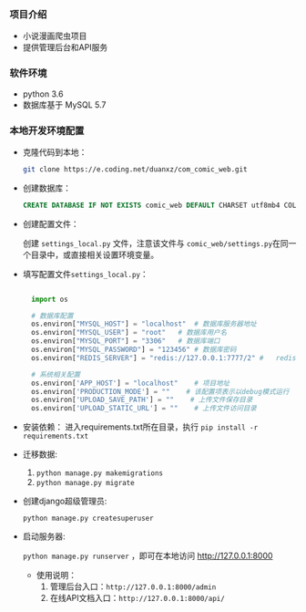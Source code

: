 
### 项目介绍

- 小说漫画爬虫项目
- 提供管理后台和API服务

### 软件环境

- python 3.6
- 数据库基于 MySQL 5.7

### 本地开发环境配置

- 克隆代码到本地：

  ``` bash
  git clone https://e.coding.net/duanxz/com_comic_web.git
  ```

- 创建数据库：
    ```sql
    CREATE DATABASE IF NOT EXISTS comic_web DEFAULT CHARSET utf8mb4 COLLATE utf8mb4_general_ci;
    ```

- 创建配置文件：

    创建 ```settings_local.py``` 文件，注意该文件与 ```comic_web/settings.py```在同一个目录中，或直接相关设置环境变量。

- 填写配置文件```settings_local.py```：

  ``` python

    import os

    # 数据库配置
    os.environ["MYSQL_HOST"] = "localhost"  # 数据库服务器地址
    os.environ["MYSQL_USER"] = "root"   # 数据库用户名
    os.environ["MYSQL_PORT"] = "3306"   # 数据库端口
    os.environ["MYSQL_PASSWORD"] = "123456" # 数据库密码
    os.environ["REDIS_SERVER"] = "redis://127.0.0.1:7777/2" #   redis服务

    # 系统相关配置
    os.environ['APP_HOST'] = "localhost"    # 项目地址
    os.environ['PRODUCTION_MODE'] = ""    # 该配置项表示以debug模式运行
    os.environ['UPLOAD_SAVE_PATH'] = ""    # 上传文件保存目录
    os.environ['UPLOAD_STATIC_URL'] = ""    # 上传文件访问目录
  ```

- 安装依赖：
  进入requirements.txt所在目录，执行 ```pip install -r requirements.txt```

- 迁移数据:
    1. ```python manage.py makemigrations```
    2. ```python manage.py migrate```
- 创建django超级管理员:

    ```python manage.py createsuperuser```

- 启动服务器:

    ```python manage.py runserver``` ，即可在本地访问 http://127.0.0.1:8000

    - 使用说明：
        1. 管理后台入口：```http://127.0.0.1:8000/admin```
        3. 在线API文档入口：```http://127.0.0.1:8000/api/```

